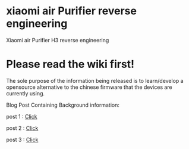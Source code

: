 # xiaomi air Purifier reverse engineering
Xiaomi air Purifier H3 reverse engineering

# Please read the wiki first!


The sole purpose of the information being released is to learn/develop a opensource alternative to the chinese firmware that the devices are currently using.


Blog Post Containing Background information:

post 1 : [Click](https://flamingo-tech.nl/2021/03/12/xiaomi-air-purifier-3h-reverse-engineering-part1/)

post 2 : [Click](https://flamingo-tech.nl/2021/04/05/xiaomi-air-purifier-3h-reverse-engineering-part-2-fremont-dump/)

post 3 : [Click](https://flamingo-tech.nl/2021/05/03/xiaomi-air-purifier-3h-reverse-engineering-part-3-esp32-dump/)



